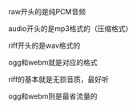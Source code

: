 raw开头的是纯PCM音频

audio开头的是mp3格式的（压缩格式）

riff开头的是wav格式的

ogg和webm就是对应的格式

riff的基本就是无损音质，最好听

ogg和webm则是最省流量的

